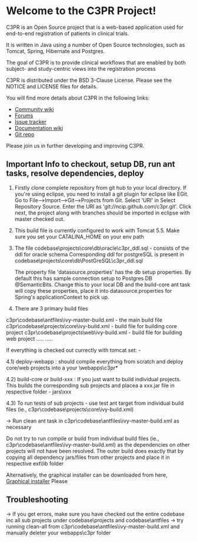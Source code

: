 Welcome to the C3PR Project!
=====================================

C3PR is an Open Source project that is a web-based application used for end-to-end registration of patients in clinical trials.

It is written in Java using a number of Open Source technologies, such as Tomcat, Spring, Hibernate and Postgres.

The goal of C3PR is to provide clinical workflows that are enabled by both subject- and study-centric views into the registration process

C3PR is distributed under the BSD 3-Clause License.
Please see the NOTICE and LICENSE files for details.

You will find more details about C3PR in the following links:

 * [Community wiki](https://wiki.nci.nih.gov/display/c3pr/c3pr)
 * [Forums](https://cabig-kc.nci.nih.gov/CTMS/forums/viewforum.php?f=9&sid=341356a57f096cb3d65ec7b98fba6145)
 * [Issue tracker](https://tracker.nci.nih.gov/browse/SUITE)
 * [Documentation wiki](https://wiki.nci.nih.gov/display/C3PR/C3PR+Documentation)
 * [Git repo](http://github.com/NCIP/c3pr)
 

Please join us in further developing and improving C3PR.

Important Info to checkout, setup DB, run ant tasks, resolve dependencies, deploy
----------------------------------------------------------------------------------

1) Firstly clone complete repository from git hub to your local directory. If you're using
eclipse, you need to install a git plugin for eclipse like EGit. Go to File-->Import-->Git-->Projects from Git. Select 'URI' 
in Select Repository Source. Enter the URI as 'git://ncip.github.com/c3pr.git'. Click next, the project along with branches
should be imported in eclipse with master checked out.
2) This build file is currently configured to work with Tomcat 5.5. Make sure you set your
CATALINA_HOME on your env path

3) The file codebase\projects\core\db\oracle\c3pr_ddl.sql - consists of the ddl for oracle schema
   Corresponding ddl for postgreSQL is present in 
   codebase\projects\core\db\PostGreSQL\c3pr_ddl.sql
  
   The property file 'datasource.properties' has the db setup properties. By default this has sample 
   connection setup to Postgres DB @SemanticBits. Change this to your local DB and the build-core
   ant task will copy these properties, place it into datasource.properties for Spring's
   applicationContext to pick up.
  
4) There are 3 primary build files

c3pr\codebase\antfiles\ivy-master-build.xml                 - the main build file
c3pr\codebase\projects\core\ivy-build.xml   - build file for building core project
c3pr\codebase\projects\web\ivy-build.xml    - build file for building web project
.....
.....

If everything is checked out currectly with tomcat set: -

4.1) deploy-webapp : should compile everything from scratch and deploy core/web projects into a your 
<tomcat>\webapps\c3pr\*

4.2) build-core or build-xxx : If you just want to build individual projects. This builds the corresponding 
sub projects and placea a xxx.jar file in respective folder - jars\xxx

4.3) To run tests of sub projects - use test ant target from individual build files 
(ie., c3pr\codebase\projects\core\ivy-build.xml)

 -> Run clean ant task in c3pr\codebase\antfiles\ivy-master-build.xml  as necessary

Do not try to run compile or build from individual build files (ie., c3pr\codebase\antfiles\ivy-master-build.xml)
as the dependencies on other projects will not have been resolved. The outer build does exactly that by
copying all dependency jars/files from other projects and place it in respective ext\lib folder

Alternatively, the graphical installer can be downloaded from here, [Graphical installer](https://github.com/NCIP/c3pr/tree/master/graphical_installer)
Please 

Troubleshooting
-------------------
-> If you get errors, make sure you have checked out the entire codebase inc all
sub projects under codebase\projects and codebase\antfiles
-> try running clean-all from c3pr\codebase\antfiles\ivy-master-build.xml and manually deleter your webapps\c3pr folder
